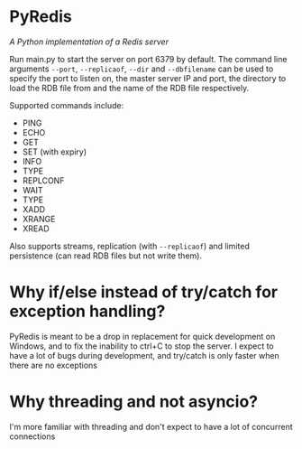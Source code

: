 # PyRedis

_A Python implementation of a Redis server_

Run main.py to start the server on port 6379 by default. The command line arguments `--port`, `--replicaof`, `--dir` and `--dbfilename` can be used to specify the port to listen on, the master server IP and port, the directory to load the RDB file from and the name of the RDB file respectively.

Supported commands include:

- PING
- ECHO
- GET
- SET (with expiry)
- INFO
- TYPE
- REPLCONF
- WAIT
- TYPE
- XADD
- XRANGE
- XREAD

Also supports streams, replication (with `--replicaof`) and limited persistence (can read RDB files but not write them).

# Why if/else instead of try/catch for exception handling?
PyRedis is meant to be a drop in replacement for quick development on Windows, and to fix the inability to ctrl+C to stop the server. I expect to have a lot of bugs during development, and try/catch is only faster when there are no exceptions

# Why threading and not asyncio?
I'm more familiar with threading and don't expect to have a lot of concurrent connections
